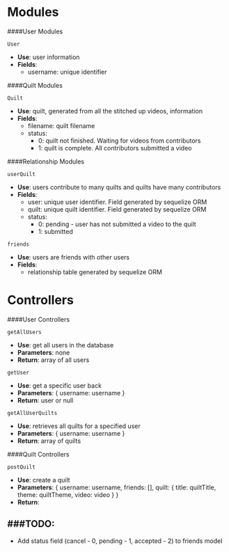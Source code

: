 # Modules #

####User Modules

`User`

* **Use**: user information
* **Fields**:
  - username: unique identifier

####Quilt Modules

`Quilt`

* **Use**: quilt, generated from all the stitched up videos, information
* **Fields**:
  - filename: quilt filename
  - status:
    - 0: quilt not finished. Waiting for videos from contributors
    - 1: quilt is complete. All contributors submitted a video

####Relationship Modules

`userQuilt`

* **Use**: users contribute to many quilts and quilts have many contributors
* **Fields**:
  - user: unique user identifier. Field generated by sequelize ORM
  - quilt: unique quilt identifier. Field generated by sequelize ORM
  - status:
    - 0: pending - user has not submitted a video to the quilt
    - 1: submitted

`friends`

* **Use**: users are friends with other users
* **Fields**:
  - relationship table generated by sequelize ORM

# Controllers #

####User Controllers

`getAllUsers`

* **Use**: get all users in the database
* **Parameters**: none
* **Return**: array of all users

`getUser`

* **Use**: get a specific user back
* **Parameters**: { username: username }
* **Return**: user or null

`getAllUserQuilts`

* **Use**: retrieves all quilts for a specified user
* **Parameters**: { username: username }
* **Return**: array of quilts

####Quilt Controllers

`postQuilt`

* **Use**: create a quilt
* **Parameters**:
  {
    username: username,
    friends: [],
    quilt: {
      title: quiltTitle,
      theme: quiltTheme,
      video: video
    }
  }
* **Return**:

###TODO:
-----------------------------
* Add status field (cancel - 0, pending - 1, accepted - 2) to friends model
